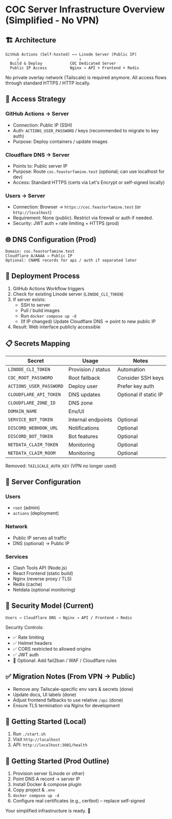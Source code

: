 # COC Server Infrastructure Overview (Simplified - No VPN)

## 🏗️ Architecture

```text
GitHub Actions (Self-hosted) ←→ Linode Server (Public IP)
     ↓                          ↓
  Build & Deploy            COC Dedicated Server
  Public IP Access          Nginx → API + Frontend + Redis
```

No private overlay network (Tailscale) is required anymore. All access flows through standard HTTPS / HTTP locally.

## 🔐 Access Strategy

### GitHub Actions → Server

- Connection: Public IP (SSH)
- Auth: `ACTIONS_USER_PASSWORD` / keys (recommended to migrate to key auth)
- Purpose: Deploy containers / update images

### Cloudflare DNS → Server

- Points to: Public server IP
- Purpose: Route `coc.feastorfamine.test` (optional; can use localhost for dev)
- Access: Standard HTTPS (certs via Let's Encrypt or self-signed locally)

### Users → Server

- Connection: Browser → `https://coc.feastorfamine.test` (or `http://localhost`)
- Requirement: None (public). Restrict via firewall or auth if needed.
- Security: JWT auth + rate limiting + HTTPS (prod)

## 🌐 DNS Configuration (Prod)

```text
Domain: coc.feastorfamine.test
Cloudflare A/AAAA → Public IP
Optional: CNAME records for api / auth if separated later
```

## 🚀 Deployment Process

1. GitHub Actions Workflow triggers
2. Check for existing Linode server (`LINODE_CLI_TOKEN`)
3. If server exists:
   - SSH to server
   - Pull / build images
   - Run `docker compose up -d`
   - (If IP changed) Update Cloudflare DNS → point to new public IP
4. Result: Web interface publicly accessible

## 📋 Secrets Mapping

| Secret | Usage | Notes |
|--------|-------|-------|
| `LINODE_CLI_TOKEN` | Provision / status | Automation |
| `COC_ROOT_PASSWORD` | Root fallback | Consider SSH keys |
| `ACTIONS_USER_PASSWORD` | Deploy user | Prefer key auth |
| `CLOUDFLARE_API_TOKEN` | DNS updates | Optional if static IP |
| `CLOUDFLARE_ZONE_ID` | DNS zone |  |
| `DOMAIN_NAME` | Env/UI |  |
| `SERVICE_BOT_TOKEN` | Internal endpoints | Optional |
| `DISCORD_WEBHOOK_URL` | Notifications | Optional |
| `DISCORD_BOT_TOKEN` | Bot features | Optional |
| `NETDATA_CLAIM_TOKEN` | Monitoring | Optional |
| `NETDATA_CLAIM_ROOM` | Monitoring | Optional |

Removed: `TAILSCALE_AUTH_KEY` (VPN no longer used)

## 🔧 Server Configuration

### Users

- `root` (admin)
- `actions` (deployment)

### Network

- Public IP serves all traffic
- DNS (optional) → Public IP

### Services

- Clash Tools API (Node.js)
- React Frontend (static build)
- Nginx (reverse proxy / TLS)
- Redis (cache)
- Netdata (optional monitoring)

## 🎯 Security Model (Current)

```text
Users → Cloudflare DNS → Nginx → API / Frontend → Redis
```

Security Controls:

- ✅ Rate limiting
- ✅ Helmet headers
- ✅ CORS restricted to allowed origins
- ✅ JWT auth
- 🔄 Optional: Add fail2ban / WAF / Cloudflare rules

## ✅ Migration Notes (From VPN → Public)

- Remove any Tailscale-specific env vars & secrets (done)
- Update docs, UI labels (done)
- Adjust frontend fallbacks to use relative `/api` (done)
- Ensure TLS termination via Nginx for development

## 🚀 Getting Started (Local)

1. Run `./start.sh`
2. Visit `http://localhost`
3. API: `http://localhost:3001/health`

## 🚀 Getting Started (Prod Outline)

1. Provision server (Linode or other)
2. Point DNS A record → server IP
3. Install Docker & compose plugin
4. Copy project & `.env`
5. `docker compose up -d`
6. Configure real certificates (e.g., certbot) – replace self-signed

Your simplified infrastructure is ready. 🎉
